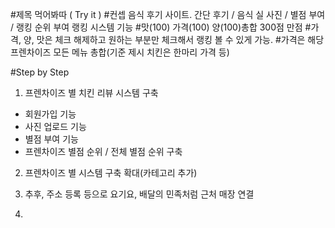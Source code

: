 #제목
먹어봐따 ( Try it )
#컨셉
음식 후기 사이트.
간단 후기 / 음식 실 사진 / 별점 부여 / 랭킹 순위 부여
랭킹 시스템 기능
#맛(100) 가격(100) 양(100)총합 300점 만점
#가격, 양, 맛은 체크 해제하고 원하는 부분만 체크해서 랭킹 볼 수 있게 가능.
#가격은 해당 프렌차이즈 모든 메뉴 총합(기준 제시 치킨은 한마리 가격 등)


#Step by Step
1. 프렌차이즈 별 치킨 리뷰 시스템 구축
- 회원가입 기능
- 사진 업로드 기능
- 별점 부여 기능
- 프렌차이즈 별점 순위 / 전체 별점 순위 구축

2. 프렌차이즈 별 시스템 구축 확대(카테고리 추가)

3. 추후, 주소 등록 등으로 요기요, 배달의 민족처럼 근처 매장 연결

4. 